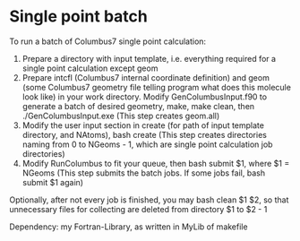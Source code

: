 # Single point batch

To run a batch of Columbus7 single point calculation:
1. Prepare a directory with input template, i.e. everything required for a single point calculation except geom
2. Prepare intcfl (Columbus7 internal coordinate definition) and geom (some Columbus7 geometry file telling program what does this molecule look like) in your work directory. Modify GenColumbusInput.f90 to generate a batch of desired geometry, make, make clean, then ./GenColumbusInput.exe (This step creates geom.all)
3. Modify the user input section in create (for path of input template directory, and NAtoms), bash create (This step creates directories naming from 0 to NGeoms - 1, which are single point calculation job directories)
4. Modify RunColumbus to fit your queue, then bash submit $1, where $1 = NGeoms (This step submits the batch jobs. If some jobs fail, bash submit $1 again)

Optionally, after not every job is finished, you may bash clean $1 $2, so that unnecessary files for collecting are deleted from directory $1 to $2 - 1

Dependency: my Fortran-Library, as written in MyLib of makefile